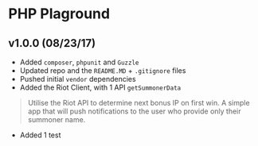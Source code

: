 # PHP Plaground

## v1.0.0 (08/23/17)
- Added `composer`, `phpunit` and `Guzzle`
- Updated repo and the `README.MD` + `.gitignore` files
- Pushed initial `vendor` dependencies
- Added the Riot Client, with 1 API `getSummonerData`
> Utilise the Riot API to determine next bonus IP on first win. A simple app that will push notifications to the user who provide only their summoner name. 
- Added 1 test
